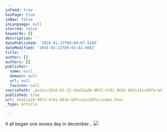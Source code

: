 ```yaml
---
inFeed: true
hasPage: true
inNav: false
inLanguage: null
starred: false
keywords: []
description: ''
datePublished: '2016-01-22T09:04:07.910Z'
dateModified: '2016-01-22T09:03:42.406Z'
title: ''
author: []
authors: []
publisher:
  name: null
  domain: null
  url: null
  favicon: null
sourcePath: _posts/2016-01-22-d4a51a20-90f2-4191-963e-b0fca11c9d7a.md
published: true
url: d4a51a20-90f2-4191-963e-b0fca11c9d7a/index.html
_type: Article

---
```

It all began one snowy day in december...
![](https://the-grid-user-content.s3-us-west-2.amazonaws.com/9b83685e-2ae6-44e9-b7c0-960b704333a5.jpg)